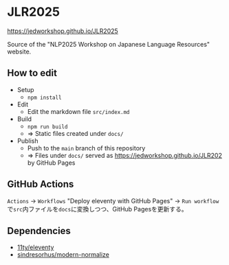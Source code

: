 # JLR2025

https://jedworkshop.github.io/JLR2025

Source of the "NLP2025 Workshop on Japanese Language Resources" website.

## How to edit

- Setup
  - `npm install`
- Edit
  - Edit the markdown file `src/index.md`
- Build
  - `npm run build`
  - => Static files created under `docs/`
- Publish  
  - Push to the `main` branch of this repository
  - => Files under `docs/` served as https://jedworkshop.github.io/JLR202 by GitHub Pages

## GitHub Actions

`Actions` -> `Workflows` "Deploy eleventy with GitHub Pages" -> `Run workflow`
で`src`内ファイルを`docs`に変換しつつ、GitHub Pagesを更新する。

## Dependencies

- [11ty/eleventy](https://github.com/11ty/eleventy)
- [sindresorhus/modern-normalize](https://github.com/sindresorhus/modern-normalize)
